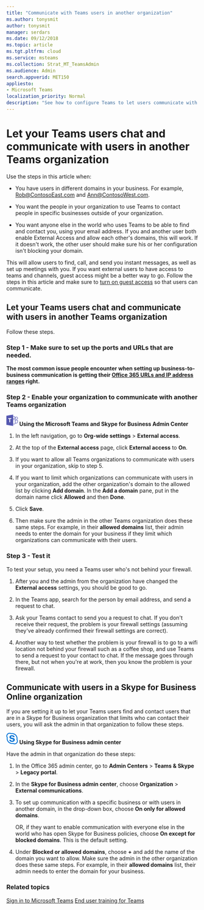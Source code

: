 ```yaml
---
title: "Communicate with Teams users in another organization"
ms.author: tonysmit
author: tonysmit
manager: serdars
ms.date: 09/12/2018
ms.topic: article
ms.tgt.pltfrm: cloud
ms.service: msteams
ms.collection: Strat_MT_TeamsAdmin
ms.audience: Admin
search.appverid: MET150
appliesto:
- Microsoft Teams
localization_priority: Normal
description: "See how to configure Teams to let users communicate with users in another organization."
---
```


# Let your Teams users chat and communicate with users in another Teams organization

Use the steps in this article when:
  
- You have users in different domains in your business. For example, Rob@ContosoEast.com and Ann@ContosoWest.com.
    
- You want the people in your organization to use Teams to contact people in specific businesses outside of your organization.
    
- You want anyone else in the world who uses Teams to be able to find and contact you, using your email address. If you and another user both enable External Access and allow each other's domains, this will work. If it doesn't work, the other user should make sure his or her configuration isn't blocking your domain.

This will allow users to find, call, and send you instant messages, as well as set up meetings with you. If you want external users to have access to teams and channels, guest access might be a better way to go. Follow the steps in this article and make sure to [turn on guest access](set-up-guests.md) so that users can communicate.

## Let your Teams users chat and communicate with users in another Teams organization

Follow these steps.

### Step 1 - Make sure to set up the ports and URLs that are needed.

**The most common issue people encounter when setting up business-to-business communication is getting their [Office 365 URLs and IP address ranges](https://docs.microsoft.com/microsoftteams/office-365-urls-ip-address-ranges) right.**

### Step 2 - Enable your organization to communicate with another Teams organization

![teams-logo-30x30.png](media/teams-logo-30x30.png) **Using the Microsoft Teams and Skype for Business Admin Center**

   1. In the left navigation, go to **Org-wide settings** > **External access**. 

   2. At the top of the **External access** page, click **External access** to **On**. 

   3. If you want to allow all Teams organizations to communicate with users in your organization, skip to step 5. 
   
   4. If you want to limit which organizations can communicate with users in your organization, add the other organization's domain to the allowed list by clicking **Add domain**. In the **Add a domain** pane, put in the domain name click **Allowed** and then **Done**.

   4. Click **Save**. 

   5. Then make sure the admin in the other Teams  organization does these same steps. For example, in their **allowed domains** list, their admin needs to enter the domain for your business if they limit which organizations can communicate with their users. 

### Step 3 - Test it
To test your setup, you need a Teams user who's not behind your firewall.
  
   1. After you and the admin from the organization have changed the **External access** settings, you should be good to go.
    
   2. In the Teams app, search for the person by email address, and send a request to chat.
    
   3. Ask your Teams contact to send you a request to chat. If you don't receive their request, the problem is your firewall settings (assuming they've already confirmed their firewall settings are correct).
    
   4. Another way to test whether the problem is your firewall is to go to a wifi location not behind your firewall such as a coffee shop, and use Teams to send a request to your contact to chat. If the message goes through there, but not when you're at work, then you know the problem is your firewall.

## Communicate with users in a Skype for Business Online organization

If you are setting it up to let your Teams users find and contact users that are in a Skype for Business organization that limits who can contact their users, you will ask the admin in that organization to follow these steps.

![sfb-logo-30x30.png](media/sfb-logo-30x30.png) **Using Skype for Business admin center** 

Have the admin in that organization do these steps:
    
1. In the Office 365 admin center, go to **Admin Centers** > **Teams & Skype** > **Legacy portal**.
  
2. In the **Skype for Business admin center**, choose **Organization** > **External communications**.
    
3. To set up communication with a specific business or with users in another domain, in the drop-down box, choose **On only for allowed domains**.
    
    OR, if they want to enable communication with everyone else in the world who has open Skype for Business policies, choose **On except for blocked domains**. This is the default setting.
    
4. Under **Blocked or allowed domains**, choose **+** and add the name of the domain you want to allow. Make sure the admin in the other organization does these same steps. For example, in their **allowed domains** list, their admin needs to enter the domain for your business.
    
### Related topics

[Sign in to Microsoft Teams](sign-in-teams.md)
[End user training for Teams](enduser-training.md)

